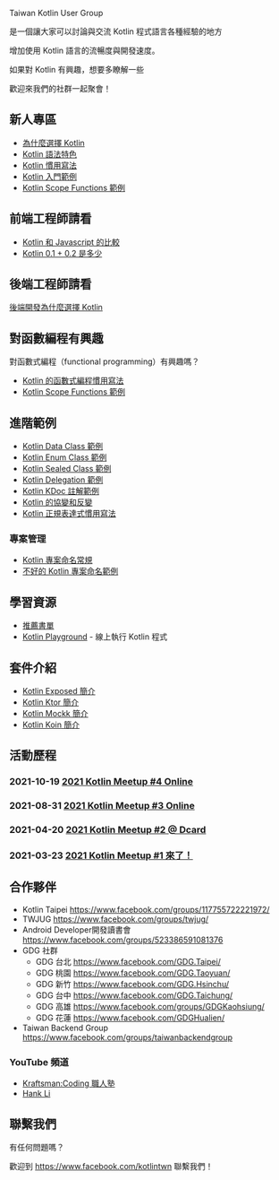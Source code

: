 Taiwan Kotlin User Group 

是一個讓大家可以討論與交流 Kotlin 程式語言各種經驗的地方

增加使用 Kotlin 語言的流暢度與開發速度。

如果對 Kotlin 有興趣，想要多瞭解一些

歡迎來我們的社群一起聚會！

## 新人專區

- [為什麼選擇 Kotlin](why-kotlin.md)
- [Kotlin 語法特色](kotlin-syntax.md)
- [Kotlin 慣用寫法](idioms.md)
- [Kotlin 入門範例](kotlin-intro-example.md)
- [Kotlin Scope Functions 範例](kotlin-scope-function-example.md)

## 前端工程師請看

- [Kotlin 和 Javascript 的比較](kotlin-vs-js.md)
- [Kotlin 0.1 + 0.2 是多少](kotlin-0.1+0.2.md)

## 後端工程師請看

[後端開發為什麼選擇 Kotlin](why-kotlin-backend.md)

## 對函數編程有興趣

對函數式編程（functional programming）有興趣嗎？

- [Kotlin 的函數式編程慣用寫法](kotlin-functional-programming-example.md)
- [Kotlin Scope Functions 範例](kotlin-scope-function-example.md)

## 進階範例

- [Kotlin Data Class 範例](kotlin-data-class-example.md)
- [Kotlin Enum Class 範例](kotlin-enum-class-example.md)
- [Kotlin Sealed Class 範例](kotlin-sealed-class-example.md)
- [Kotlin Delegation 範例](kotlin-delegation-example.md)
- [Kotlin KDoc 註解範例](kotlin-kdoc-example.md)
- [Kotlin 的協變和反變](kotlin-covariance-contravariance.md)
- [Kotlin 正規表達式慣用寫法](kotlin-regex-example.md)

### 專案管理

- [Kotlin 專案命名常規](kotlin-naming-example.md)
- [不好的 Kotlin 專案命名範例](kotlin-bad-naming-example.md)

## 學習資源

- [推薦書單](book-list.md)
- [Kotlin Playground](https://play.kotlinlang.org/) - 線上執行 Kotlin 程式

## 套件介紹

- [Kotlin Exposed 簡介](kotlin-exposed-intro.md)
- [Kotlin Ktor 簡介](kotlin-ktor-intro.md)
- [Kotlin Mockk 簡介](kotlin-mockk-intro.md)
- [Kotlin Koin 簡介](kotlin-koin-intro.md)

## 活動歷程

### 2021-10-19 [2021 Kotlin Meetup #4 Online](https://www.facebook.com/events/4392745437499911/)

### 2021-08-31 [2021 Kotlin Meetup #3 Online](https://www.facebook.com/events/1264189300692421/)

### 2021-04-20 [2021 Kotlin Meetup #2 @ Dcard](https://www.facebook.com/events/793159571303586/)

### 2021-03-23 [2021 Kotlin Meetup #1 來了！](https://www.facebook.com/events/480898682916368/)

## 合作夥伴

- Kotlin Taipei <https://www.facebook.com/groups/117755722221972/>
- TWJUG <https://www.facebook.com/groups/twjug/>
- Android Developer開發讀書會 <https://www.facebook.com/groups/523386591081376>
- GDG 社群
  - GDG 台北 <https://www.facebook.com/GDG.Taipei/>
  - GDG 桃園 <https://www.facebook.com/GDG.Taoyuan/> 
  - GDG 新竹 <https://www.facebook.com/GDG.Hsinchu/> 
  - GDG 台中 <https://www.facebook.com/GDG.Taichung/>
  - GDG 高雄 <https://www.facebook.com/groups/GDGKaohsiung/> 
  - GDG 花蓮 <https://www.facebook.com/GDGHualien/>
- Taiwan Backend Group <https://www.facebook.com/groups/taiwanbackendgroup>

###  YouTube 頻道

- [Kraftsman:Coding 職人塾](https://www.youtube.com/channel/UCVR1hN4UGerZQQ9tE88h2xQ)
- [Hank Li](https://www.youtube.com/channel/UCVYje6c5eOPJwu2-1tfQiEw)

## 聯繫我們

有任何問題嗎？

歡迎到 <https://www.facebook.com/kotlintwn> 聯繫我們！


